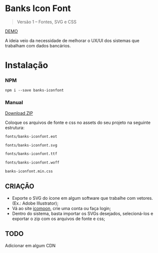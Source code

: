 # Banks Icon Font

> Versão 1 – Fontes, SVG e CSS

[DEMO](https://arthurzeras.github.io/banks-iconfont/demo/)

A ideia veio da necessidade de melhorar o UX/UI dos sistemas que trabalham com dados bancários.

# Instalação

### NPM
```npm i --save banks-iconfont ```

### Manual

[Download ZIP](https://github.com/arthurzeras/banks-iconfont/archive/1.0.1.zip)

Coloque os arquivos de fonte e css no assets do seu projeto na seguinte estrutura:

``` bash
fonts/banks-iconfont.eot

fonts/banks-iconfont.svg

fonts/banks-iconfont.ttf

fonts/banks-iconfont.woff

banks-iconfont.min.css
```

## CRIAÇÃO

- Exporte o SVG do ícone em algum software que trabalhe com vetores. (Ex.: Adobe Illustrator);
- Vá ao site [icomoon](https://icomoon.io/), crie uma conta ou faça login;
- Dentro do sistema, basta importar os SVGs desejados, selecioná-los e exportar o zip com os arquivos de fonte e css;


## TODO
Adicionar em algum CDN
